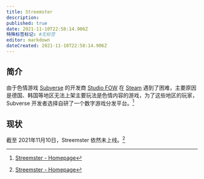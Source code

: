 ```yaml
---
title: Streemster
description: 
published: true
date: 2021-11-10T22:58:14.906Z
特殊标签标记: #无标签
editor: markdown
dateCreated: 2021-11-10T22:58:14.906Z
---
```


## 简介

由于色情游戏 [Subverse](/game/Subverse.md) 的开发商 [Studio FOW](/company/Studio_FOW.md) 在 [Steam](/game/数字分发平台/Steam.md) 遇到了困难，主要原因是德国、韩国等地区无法上架主要玩法是色情内容的游戏，为了这些地区的玩家，Subverse 开发者选择自研了一个数字游戏分发平台。[^hp]

## 现状

截至 2021年11月10日，Streemster 依然未上线。[^hp]

[^hp]: [Streemster - Homepage](https://web.archive.org/web/20210701200244/https://streemster.com/)
